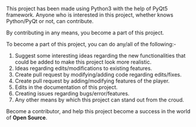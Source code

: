 This project has been made using Python3 with the help of PyQt5 framework.
Anyone who is interested in this project, whether knows Python/PyQt or not, can contribute.

By contributing in any means, you become a part of this project.

To become a part of this project, you can do any/all of the following:-
1. Suggest some interesting ideas regarding the new functionalities that could be added to make this project look more realistic.
2. Ideas regarding edits/modifications to existing features.
3. Create pull request by modifying/adding code regarding edits/fixes.
4. Create pull request by adding/modifying features of the player.
5. Edits in the documentation of this project.
6. Creating issues regarding bugs/error/features.
7. Any other means by which this project can stand out from the croud.

Become a contributor, and help this project become a success in the world of **Open Source**.
